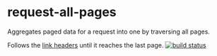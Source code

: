 # request-all-pages

Aggregates paged data for a request into one by traversing all pages.

Follows the [link headers](http://tools.ietf.org/html/rfc5988) until it reaches the last page.
[![build status](https://secure.travis-ci.org/thlorenz/request-all-pages.png)](http://travis-ci.org/thlorenz/request-all-pages)
